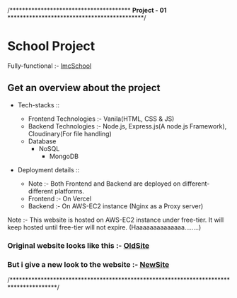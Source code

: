 /***************************************
<strong>Project - 01</strong> ********************************************/


# School Project
Fully-functional :-  [lmcSchool](https://www.lmceduhub.in/)

## Get an overview about the project

- Tech-stacks :: 
  - Frontend Technologies :- Vanila(HTML, CSS & JS)
  - Backend Technologies :- Node.js, Express.js(A node.js Framework), Cloudinary(For file handling)
  - Database
    - NoSQL
        - MongoDB

- Deployment details ::
  - Note :- Both Frontend and Backend are deployed on different-different platforms.
  - Frontend :- On Vercel
  - Backend :- On AWS-EC2 instance (Nginx as a Proxy server)

Note :- This website is hosted on AWS-EC2 instance under free-tier. It will keep hosted until free-tier will not expire.  (Haaaaaaaaaaaaaa........)

### Original website looks like this :- [OldSite](https://lmcpatna.in/)
### But i give a new look to the website :- [NewSite](https://www.lmceduhub.in/)

/***************************************************************************************/
